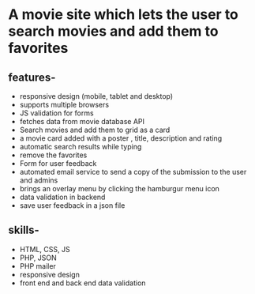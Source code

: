# A movie site which lets the user to search movies and add them to favorites

## features-
- responsive design (mobile, tablet and desktop)
- supports multiple browsers
- JS validation for forms
- fetches data from movie database API
- Search movies and add them to grid as a card
- a movie card added with a poster , title, description and rating
- automatic search results while typing
- remove the favorites
- Form for user feedback
- automated email service to send a copy of the submission to the user and admins
- brings an overlay menu by clicking the hamburgur menu icon
- data validation in backend
- save user feedback in a json file

## skills-
- HTML, CSS, JS
- PHP, JSON
- PHP mailer
- responsive design
- front end and back end data validation
